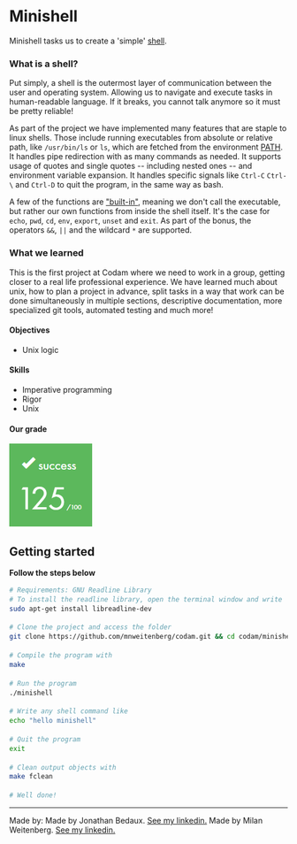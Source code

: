 # Minishell

Minishell tasks us to create a 'simple' [shell](https://en.wikipedia.org/wiki/Shell_(computing)). 

### What is a shell?
Put simply, a shell is the outermost layer of communication between the user and operating system. Allowing us to navigate and execute tasks in human-readable language. If it breaks, you cannot talk anymore so it must be pretty reliable!

As part of the project we have implemented many features that are staple to linux shells. Those include running executables from absolute or relative path, like `/usr/bin/ls` or `ls`, which are fetched from the environment [PATH](https://en.wikipedia.org/wiki/PATH_(variable)). It handles pipe redirection with as many commands as needed. It supports usage of quotes and single quotes -- including nested ones -- and environment variable expansion. It handles specific signals like ``Ctrl-C`` ``Ctrl-\`` and ``Ctrl-D`` to quit the program, in the same way as bash.

A few of the functions are ["built-in"](https://whimsical.com/minishell-R7ozXMj4gLMiR1nmeYoxDY@VsSo8s35VFfYzEkkZTzB7Q), meaning we don't call the executable, but rather our own functions from inside the shell itself. It's the case for ``echo``, ``pwd``, ``cd``, ``env``, ``export``, ``unset`` and ``exit``. As part of the bonus, the operators ``&&``, ``||`` and the wildcard ``*`` are supported.

### What we learned
This is the first project at Codam where we need to work in a group, getting closer to a real life professional experience. We have learned much about unix, how to plan a project in advance, split tasks in a way that work can be done simultaneously in multiple sections, descriptive documentation, more specialized git tools, automated testing and much more!

#### Objectives
- Unix logic

#### Skills
- Imperative programming
- Rigor
- Unix

#### Our grade
<img src="../img/score125.png" width="150" height="150"/>

## Getting started
**Follow the steps below**
```bash
# Requirements: GNU Readline Library
# To install the readline library, open the terminal window and write
sudo apt-get install libreadline-dev

# Clone the project and access the folder
git clone https://github.com/mnweitenberg/codam.git && cd codam/minishell

# Compile the program with
make

# Run the program
./minishell

# Write any shell command like
echo "hello minishell"

# Quit the program
exit

# Clean output objects with
make fclean

# Well done!
```

---

Made by:
Made by Jonathan Bedaux. [See my linkedin.](https://www.linkedin.com/in/jonathan-bedaux-62629466/)
Made by Milan Weitenberg. [See my linkedin.](https://www.linkedin.com/in/mnweitenberg/)
